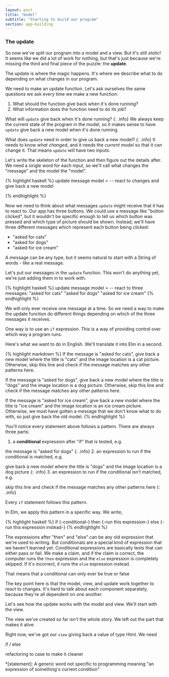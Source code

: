 ```yaml
---
layout: post
title: "model"
subtitle: "Starting to build our program"
section: app-building
---
```


### The update

So now we've split our program into a model and a view. But it's still *static*! It seems like we did a lot of work for nothing, but that's just because we're missing the third and final piece of the puzzle: the **update**.

The update is where the magic happens. It's where we describe what to do depending on what changes in our program.

We need to make an update function. Let's ask ourselves the same questions we ask every time we make a new function:
  1. What should the function give back when it's done running?
  2. What information does the function need to do its job?

What will `update` give back when it's done running?
{: .info}
We always keep the current state of the program in the model, so it makes sense to have `update` give back a new model when it's done running.

What does `update` need in order to give us back a new model? 
{: .info}
It needs to know *what changed*, and it needs the *current model* so that it can change it. That means `update` will have two inputs.

Let's write the skeleton of the function and then figure out the details after. We need a single word for each input, so we'll call what changes the "message" and the model the "model".

{% highlight haskell %}
update message model =
  -- react to changes and give back a new model

{% endhighlight %}

Now we need to think about what messages `update` might receive that it has to react to. Our app has three buttons. We could use a message like "button clicked", but it wouldn't be specific enough to tell us which button was pressed and which type of picture should be shown. Instead, we'll have three different messages which represent each button being clicked:
  * "asked for cats"
  * "asked for dogs"
  * "asked for ice cream"
  
A message can be any type, but it seems natural to start with a String of words - like a real message.

Let's put our messages in the `update` function. This won't do anything yet, we're just adding them in to work with.

{% highlight haskell %}
update message model =
  -- react to three messages:
  "asked for cats"
  "asked for dogs"
  "asked for ice cream"
{% endhighlight %}

We will only ever receive one message at a time. So we need a way to make the update function do different things depending on which of the three messages it receives.

One way is to use an `if` expression. This is a way of providing control over which way a program runs.

Here's what we want to do in English. We'll translate it into Elm in a second.

{% highlight markdown %}
If the message is "asked for cats", give back a new model where the title is "cats" and the image location is a cat picture. Otherwise, skip this line and check if the message matches any other patterns here.

If the message is "asked for dogs", give back a new model where the title is "dogs" and the image location is a dog picture. Otherwise, skip this line and check if the message matches any other patterns here.

If the message is "asked for ice cream", give back a new model where the title is "ice cream" and the image location is an ice cream picture. Otherwise, we must have gotten a message that we don't know what to do with, so just give back the old model.
{% endhighlight %}

You'll notice every statement above follows a pattern. There are always three parts: 
  1. a **conditional** expression after "if" that is tested, e.g.
  
  the message is "asked for dogs"
  {: .info}
  2. an expression to run if the conditional is matched, e.g. 
  
  give back a new model where the title is "dogs" and the image location is a dog picture
  {: .info} 
  3. an expression to run if the conditional isn't matched, e.g.
  
  skip this line and check if the message matches any other patterns here
  {: .info}
  

Every `if` statement follows this pattern.

In Elm, we apply this pattern in a specific way. We write,

{% highlight haskell %}
if {-conditional-} then {-run this expression-} else {-run this expression instead-}
{% endhighlight %}

The expressions after "then" and "else" can be any old expression that we're used to writing. But conditionals are a special kind of expression that we haven't learned yet. Conditional expressions are basically tests that can either pass or fail. We make a claim, and if the claim is correct, the computer runs the `then` expression and the `else` expression is completely skipped. If it's incorrect, it runs the `else` expression instead. 

That means that a conditional can only ever be true or false


The key point here is that the model, view, and update work together to react to changes. It's hard to talk about each component separately, because they're all dependent on one another.

Let's see how the update works with the model and view. We'll start with the view.

The view we've created so far isn't the whole story. We left out the part that makes it alive. 

Right now, we've got our `view` giving back a value of type Html. We need 

if / else

refactoring to case to make it cleaner

*[statement]: A generic word not specific to programming meaning "an expression of something's current condition"
